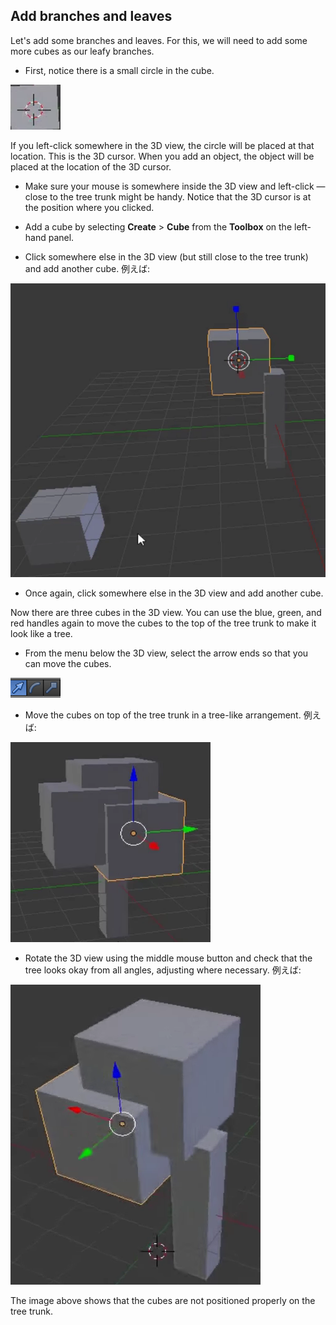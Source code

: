 ## Add branches and leaves

Let's add some branches and leaves. For this, we will need to add some more cubes as our leafy branches.

+ First, notice there is a small circle in the cube.

![3D cursor](images/blender-3d-cursor.png)

If you left-click somewhere in the 3D view, the circle will be placed at that location. This is the 3D cursor. When you add an object, the object will be placed at the location of the 3D cursor.

+ Make sure your mouse is somewhere inside the 3D view and left-click — close to the tree trunk might be handy. Notice that the 3D cursor is at the position where you clicked.

+ Add a cube by selecting **Create** > **Cube** from the **Toolbox** on the left-hand panel.

+ Click somewhere else in the 3D view (but still close to the tree trunk) and add another cube. 例えば:

![Blender 2 cubes](images/blender-2-cubes.png)

+ Once again, click somewhere else in the 3D view and add another cube.

Now there are three cubes in the 3D view. You can use the blue, green, and red handles again to move the cubes to the top of the tree trunk to make it look like a tree.

+ From the menu below the 3D view, select the arrow ends so that you can move the cubes.

![Handles](images/blender-handles-menu-1.png)

+ Move the cubes on top of the tree trunk in a tree-like arrangement. 例えば:

![Blender tree](images/blender-tree-1.png)

+ Rotate the 3D view using the middle mouse button and check that the tree looks okay from all angles, adjusting where necessary. 例えば:

![Blender tree](images/blender-tree-2.png)

The image above shows that the cubes are not positioned properly on the tree trunk.